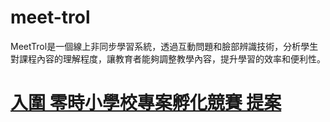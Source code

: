 # meet-trol
MeetTrol是一個線上非同步學習系統，透過互動問題和臉部辨識技術，分析學生對課程內容的理解程度，讓教育者能夠調整教學內容，提升學習的效率和便利性。

# [入圍 零時小學校專案孵化競賽 提案](https://sch001.g0v.tw/dash/prj/PGe6tYD4kaU2nFu95PRChjfZ2aLO7F)
